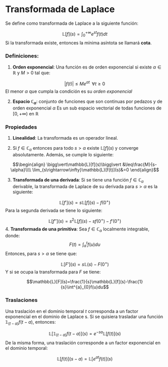 

# Transformada de Laplace 

Se define como transformada de Laplace a la siguiente función: 

$$\mathbb{L}[f](s)=\int^{+\infty}_{0}e^{st}f(t)dt$$ 
Si la transformada existe, entonces la mínima asíntota se llamará **cota**. 

### Definiciones: 

1. **Orden exponencial**: Una función es de orden exponencial si existe $\alpha\in\mathbb{R}$ y $M>0$ tal que: 

$$\vert f(t)\vert\leq Me^{\alpha t}\;\;\forall t\geq 0$$ 
El menor $\alpha$ que cumpla la condición es su *orden exponencial*

2. **Espacio $\mathbb{C}_\alpha$**: conjunto de funciones que son continuas por pedazos y de orden exponencial $\alpha$ Es un sub espacio vectorial de todas funciones de $[0,+\infty)$ en $\mathbb{R}$ 


### Propiedades 

1. **Linealidad**: La transformada es un operador lineal. 

2. Si $f\in\mathbb{C}_\alpha$ entonces para todo $s>\alpha$ existe $\mathbb{L}[f](s)$ y converge absolutamente. Además, se cumple lo siguiente: 

$$\begin{align}
\bigg\vert\mathbb{L}[f](s)\bigg\vert &\leq\frac{M}{s-\alpha}\\\\ 
\lim_{s\rightarrow\infty}\mathbb{L}[f(t)](s)&=0
\end{align}$$ 

3. **Transformada de una derivada**: Si se tiene una función $f\in\mathbb{C}_\alpha$ derivable, la transformada de Laplace de su derivada para $s>\alpha$ es la siguiente: 

$$\mathbb{L}[f'](s)=s\mathbb{L}[f](s)-f(0^+)$$ 
Para la segunda derivada se tiene lo siguiente: 

$$\mathbb{L}[f''](s)=s^2\mathbb{L}[f](s)-sf(0^+)-f'(0^+)$$ 
4. **Transformada de una primitiva**: Sea $f\in\mathbb{C}_\alpha$ localmente integrable, donde: 
$$F(t)=\int^{t}_{a}f(u)du$$ 
Entonces, para $s>\alpha$ se tiene que: 

$$\mathbb{L}[F'](s)=s\mathbb{L}(s)-F(0^+)$$ 
Y si se ocupa la transformada para $F$ se tiene: 

$$\mathbb{L}[F](s)=\frac{1}{s}\mathbb{L}[f](s)-\frac{1}{s}\int^{a}_{0}f(u)du$$ 
### Traslaciones 

Una traslación en el dominio temporal $t$ corresponda a un factor exponencial en el dominio de Laplace s. Si se quisiera trasladar una función $\mathbb{1}_{(t-a)}f(t-a)$, entonces: 

$$\mathbb{L}[\mathbb{1}_{(t-a)}f(t-a)](s)=e^{-sa}\mathbb{L}[f(t)](s)$$ 
De la misma forma, una traslación corresponde a un factor exponencial en el dominio temporal: 

$$\mathbb{L}[f(t)](s-a) = \mathbb{L}[e^{at}f(t)](s)$$ 